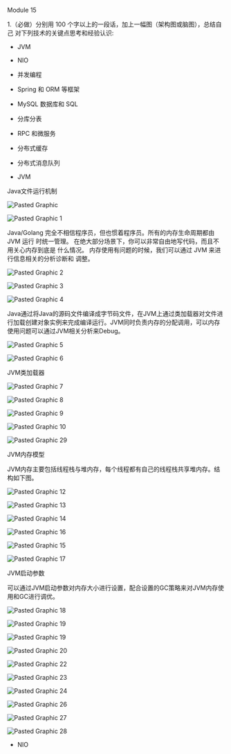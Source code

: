 Module 15

1.（必做）分别用 100 个字以上的一段话，加上一幅图（架构图或脑图），总结自己 对下列技术的关键点思考和经验认识:
* JVM
* NIO
* 并发编程
* Spring 和 ORM 等框架
* MySQL 数据库和 SQL
* 分库分表
* RPC 和微服务
* 分布式缓存
* 分布式消息队列


* JVM

Java文件运行机制

![Pasted Graphic](https://user-images.githubusercontent.com/10376496/184531711-d6c73ba1-d9bf-4c43-9572-47a66be0aa23.jpg)

![Pasted Graphic 1](https://user-images.githubusercontent.com/10376496/184531716-fe42d6ce-4ad9-4716-871f-555890568ed2.jpg)


Java/Golang 完全不相信程序员，但也惯着程序员。所有的内存生命周期都由 JVM 运行 时统一管理。 在绝大部分场景下，你可以非常自由地写代码，而且不用关心内存到底是 什么情况。 内存使用有问题的时候，我们可以通过 JVM 来进行信息相关的分析诊断和 调整。 

![Pasted Graphic 2](https://user-images.githubusercontent.com/10376496/184531718-1b6799e2-411e-4dda-95c4-edffb90fe668.jpg)

![Pasted Graphic 3](https://user-images.githubusercontent.com/10376496/184531723-23706376-b967-47f8-8b92-2f33c0fd92f6.jpg)

![Pasted Graphic 4](https://user-images.githubusercontent.com/10376496/184531725-541f2604-029d-463b-9d2b-07b6d4a16ac7.jpg)


Java通过将Java的源码文件编译成字节码文件，在JVM上通过类加载器对文件进行加载创建对象实例来完成编译运行。JVM同时负责内存的分配调用，可以内存使用问题可以通过JVM相关分析来Debug。

![Pasted Graphic 5](https://user-images.githubusercontent.com/10376496/184531730-94a1b22f-7de7-4875-8adc-ab408eb72fd5.jpg)

![Pasted Graphic 6](https://user-images.githubusercontent.com/10376496/184531733-4667ec6b-3ce2-45cc-b1f0-f5b600ea893b.jpg)


JVM类加载器

![Pasted Graphic 7](https://user-images.githubusercontent.com/10376496/184531735-c687b381-6160-4932-9a7f-5fd56be219fa.jpg)

![Pasted Graphic 8](https://user-images.githubusercontent.com/10376496/184531742-4f4da0bf-f034-4de1-b469-605a6d29ba80.jpg)

![Pasted Graphic 9](https://user-images.githubusercontent.com/10376496/184532217-dff28af9-5089-4598-9962-c5858cb32354.jpg)

![Pasted Graphic 10](https://user-images.githubusercontent.com/10376496/184532238-82391986-f81d-425c-8327-f6d2d8cb6c53.jpg)

![Pasted Graphic 29](https://user-images.githubusercontent.com/10376496/184532262-4ce75001-a8fd-43be-a638-88ebfa27a7f4.jpg)



JVM内存模型

JVM内存主要包括线程栈与堆内存，每个线程都有自己的线程栈共享堆内存。结构如下图。

![Pasted Graphic 12](https://user-images.githubusercontent.com/10376496/184532274-f9c4cabb-a3f4-49b4-b3b3-f5dd93fe3fed.jpg)

![Pasted Graphic 13](https://user-images.githubusercontent.com/10376496/184532280-faa5501b-93aa-4427-b0bf-69327b1d6c6e.jpg)

![Pasted Graphic 14](https://user-images.githubusercontent.com/10376496/184532287-deccdee8-e423-4228-93a8-63e162670cdb.jpg)

![Pasted Graphic 16](https://user-images.githubusercontent.com/10376496/184532291-5a565d0f-8862-49b4-94fa-d4195e153d2f.jpg)

![Pasted Graphic 15](https://user-images.githubusercontent.com/10376496/184532297-a98d926d-3dcf-4cc9-aded-2ad54cf9c0dd.jpg)

![Pasted Graphic 17](https://user-images.githubusercontent.com/10376496/184532302-0f76554e-b84b-4ef1-86af-b648cdb9e13f.jpg)



JVM启动参数

可以通过JVM启动参数对内存大小进行设置，配合设置的GC策略来对JVM内存使用和GC进行调优。


![Pasted Graphic 18](https://user-images.githubusercontent.com/10376496/184532306-c1fc90da-60c1-4a6d-87a6-2747fc42541e.jpg)

![Pasted Graphic 19](https://user-images.githubusercontent.com/10376496/184532312-2a20f4d4-d8db-461e-83d2-0c622f0ea3c5.jpg)

![Pasted Graphic 19](https://user-images.githubusercontent.com/10376496/184532317-dc446e05-9e34-4469-972d-7432ae738c7a.jpg)

![Pasted Graphic 20](https://user-images.githubusercontent.com/10376496/184532323-ea1545a1-518e-46e8-9457-c97a1696bba7.jpg)

![Pasted Graphic 22](https://user-images.githubusercontent.com/10376496/184532328-44585c0f-bc01-4f26-a397-ea7d75176d06.jpg)

![Pasted Graphic 23](https://user-images.githubusercontent.com/10376496/184532332-cf5b29f0-1358-43e5-adaa-adbc0610fa1c.jpg)

![Pasted Graphic 24](https://user-images.githubusercontent.com/10376496/184532336-dd9e5f33-35f6-47bc-a020-d6c6b162f01b.jpg)

![Pasted Graphic 26](https://user-images.githubusercontent.com/10376496/184532339-b616905b-3a17-447b-a1da-2811a1a22ddc.jpg)

![Pasted Graphic 27](https://user-images.githubusercontent.com/10376496/184532341-17a2cf35-c77e-4a9e-a4f9-40f9ec8ca565.jpg)

![Pasted Graphic 28](https://user-images.githubusercontent.com/10376496/184532347-5800b54a-0894-4dc6-a52e-c49e8b846201.jpg)



* NIO
